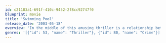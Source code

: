 ```yaml
---
id: c21183a1-691f-410c-9452-2f8cc92747f0
blueprint: movie
title: 'Swimming Pool'
release_date: '2003-05-18'
overview: 'In the middle of this amusing thriller is a relationship between two different types of females, one is a well know British author and the other is a sex-crazed French teen. The two get into some relationship trouble while living together in this film of psychological imagery and an erotic exploration of the female body.'
genres: '[{"id": 53, "name": "Thriller"}, {"id": 80, "name": "Crime"}]'
---
```


